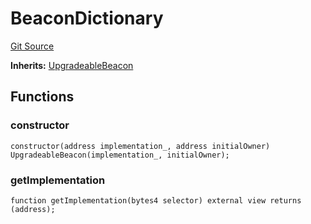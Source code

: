 # BeaconDictionary
[Git Source](https://github.com/metacontract/mc/blob/c3fc2b414d37afc92bb1cf2e606b4b2bede47403/resources/devkit/api-reference/Flattened.sol)

**Inherits:**
[UpgradeableBeacon](/resources/devkit/api-reference/Flattened.sol/contract.UpgradeableBeacon)


## Functions
### constructor


```solidity
constructor(address implementation_, address initialOwner) UpgradeableBeacon(implementation_, initialOwner);
```

### getImplementation


```solidity
function getImplementation(bytes4 selector) external view returns (address);
```

